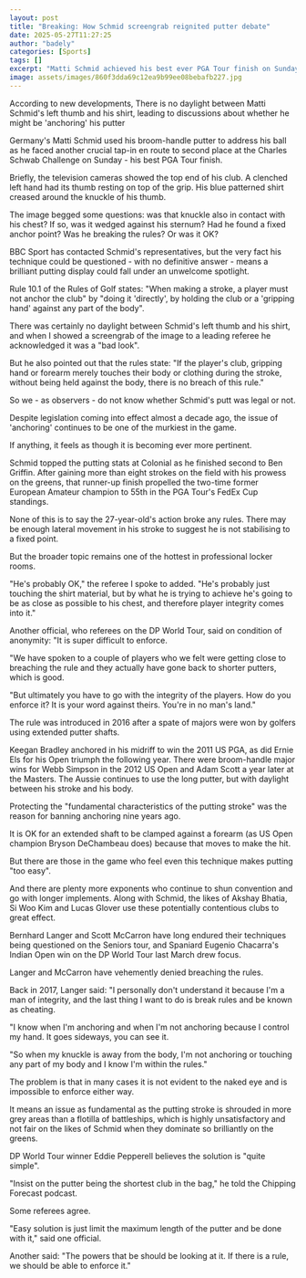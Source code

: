```yaml
---
layout: post
title: "Breaking: How Schmid screengrab reignited putter debate"
date: 2025-05-27T11:27:25
author: "badely"
categories: [Sports]
tags: []
excerpt: "Matti Schmid achieved his best ever PGA Tour finish on Sunday, but his putting technique is facing increasing scrutiny."
image: assets/images/860f3dda69c12ea9b99ee08bebafb227.jpg
---
```


According to new developments, There is no daylight between Matti Schmid's left thumb and his shirt, leading to discussions about whether he might be 'anchoring' his putter 

Germany's Matti Schmid used his broom-handle putter to address his ball as he faced another crucial tap-in en route to second place at the Charles Schwab Challenge on Sunday - his best PGA Tour finish.

Briefly, the television cameras showed the top end of his club. A clenched left hand had its thumb resting on top of the grip.  His blue patterned shirt creased around the knuckle of his thumb.

The image begged some questions: was that knuckle also in contact with his chest? If so, was it wedged against his sternum? Had he found a fixed anchor point? Was he breaking the rules? Or was it OK?

BBC Sport has contacted Schmid's representatives, but the very fact his technique could be questioned - with no definitive answer - means a brilliant putting display could fall under an unwelcome spotlight.

Rule 10.1 of the Rules of Golf states: "When making a stroke, a player must not anchor the club" by "doing it 'directly', by holding the club or a 'gripping hand' against any part of the body".

There was certainly no daylight between Schmid's left thumb and his shirt, and when I showed a screengrab of the image to a leading referee he acknowledged it was a "bad look".

But he also pointed out that the rules state: "If the player's club, gripping hand or forearm merely touches their body or clothing during the stroke, without being held against the body, there is no breach of this rule."

So we - as observers - do not know whether Schmid's putt was legal or not.

Despite legislation coming into effect almost a decade ago, the issue of 'anchoring' continues to be one of the murkiest in the game.

If anything, it feels as though it is becoming ever more pertinent.

Schmid topped the putting stats at Colonial as he finished second to Ben Griffin. After gaining more than eight strokes on the field with his prowess on the greens, that runner-up finish propelled the two-time former European Amateur champion to 55th in the PGA Tour's FedEx Cup standings.

None of this is to say the 27-year-old's action broke any rules. There may be enough lateral movement in his stroke to suggest he is not stabilising to a fixed point.

But the broader topic remains one of the hottest in professional locker rooms.

"He's probably OK," the referee I spoke to added. "He's probably just touching the shirt material, but by what he is trying to achieve he's going to be as close as possible to his chest, and therefore player integrity comes into it."

Another official, who referees on the DP World Tour, said on condition of anonymity: "It is super difficult to enforce.

"We have spoken to a couple of players who we felt were getting close to breaching the rule and they actually have gone back to shorter putters, which is good.

"But ultimately you have to go with the integrity of the players. How do you enforce it? It is your word against theirs. You're in no man's land."

The rule was introduced in 2016 after a spate of majors were won by golfers using extended putter shafts.

Keegan Bradley anchored in his midriff to win the 2011 US PGA, as did Ernie Els for his Open triumph the following year. There were broom-handle major wins for Webb Simpson in the 2012 US Open and Adam Scott a year later at the Masters. The Aussie continues to use the long putter, but with daylight between his stroke and his body.

Protecting the "fundamental characteristics of the putting stroke" was the reason for banning anchoring nine years ago.

It is OK for an extended shaft to be clamped against a forearm (as US Open champion Bryson DeChambeau does) because that moves to make the hit.

But there are those in the game who feel even this technique makes putting "too easy".

And there are plenty more exponents who continue to shun convention and go with longer implements. Along with Schmid, the likes of Akshay Bhatia, Si Woo Kim and Lucas Glover use these potentially contentious clubs to great effect.

Bernhard Langer and Scott McCarron have long endured their techniques being questioned on the Seniors tour, and Spaniard Eugenio Chacarra's Indian Open win on the DP World Tour last March drew focus.

Langer and McCarron have vehemently denied breaching the rules.

Back in 2017, Langer said: "I personally don't understand it because I'm a man of integrity, and the last thing I want to do is break rules and be known as cheating.

"I know when I'm anchoring and when I'm not anchoring because I control my hand. It goes sideways, you can see it.

"So when my knuckle is away from the body, I'm not anchoring or touching any part of my body and I know I'm within the rules."

The problem is that in many cases it is not evident to the naked eye and is impossible to enforce either way.

It means an issue as fundamental as the putting stroke is shrouded in more grey areas than a flotilla of battleships, which is highly unsatisfactory and not fair on the likes of Schmid when they dominate so brilliantly on the greens.

DP World Tour winner Eddie Pepperell believes the solution is "quite simple".

"Insist on the putter being the shortest club in the bag," he told the Chipping Forecast podcast.

Some referees agree.

"Easy solution is just limit the maximum length of the putter and be done with it," said one official.

Another said: "The powers that be should be looking at it. If there is a rule, we should be able to enforce it."

